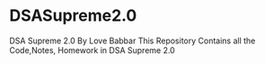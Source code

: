 # DSASupreme2.0
DSA Supreme 2.0 By Love Babbar
This Repository Contains all the Code,Notes, Homework in DSA Supreme 2.0
